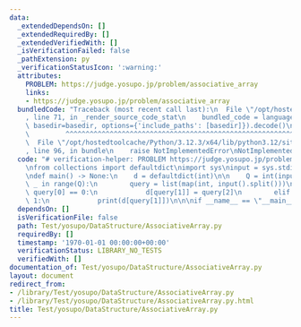 ```yaml
---
data:
  _extendedDependsOn: []
  _extendedRequiredBy: []
  _extendedVerifiedWith: []
  _isVerificationFailed: false
  _pathExtension: py
  _verificationStatusIcon: ':warning:'
  attributes:
    PROBLEM: https://judge.yosupo.jp/problem/associative_array
    links:
    - https://judge.yosupo.jp/problem/associative_array
  bundledCode: "Traceback (most recent call last):\n  File \"/opt/hostedtoolcache/Python/3.12.3/x64/lib/python3.12/site-packages/onlinejudge_verify/documentation/build.py\"\
    , line 71, in _render_source_code_stat\n    bundled_code = language.bundle(stat.path,\
    \ basedir=basedir, options={'include_paths': [basedir]}).decode()\n          \
    \         ^^^^^^^^^^^^^^^^^^^^^^^^^^^^^^^^^^^^^^^^^^^^^^^^^^^^^^^^^^^^^^^^^^^^^^^^^^^^^^^^^\n\
    \  File \"/opt/hostedtoolcache/Python/3.12.3/x64/lib/python3.12/site-packages/onlinejudge_verify/languages/python.py\"\
    , line 96, in bundle\n    raise NotImplementedError\nNotImplementedError\n"
  code: "# verification-helper: PROBLEM https://judge.yosupo.jp/problem/associative_array\n\
    \nfrom collections import defaultdict\nimport sys\ninput = sys.stdin.readline\n\
    \ndef main() -> None:\n    d = defaultdict(int)\n\n    Q = int(input())\n    for\
    \ _ in range(Q):\n        query = list(map(int, input().split()))\n        if\
    \ query[0] == 0:\n            d[query[1]] = query[2]\n        elif query[0] ==\
    \ 1:\n            print(d[query[1]])\n\n\nif __name__ == \"__main__\":\n    main()"
  dependsOn: []
  isVerificationFile: false
  path: Test/yosupo/DataStructure/AssociativeArray.py
  requiredBy: []
  timestamp: '1970-01-01 00:00:00+00:00'
  verificationStatus: LIBRARY_NO_TESTS
  verifiedWith: []
documentation_of: Test/yosupo/DataStructure/AssociativeArray.py
layout: document
redirect_from:
- /library/Test/yosupo/DataStructure/AssociativeArray.py
- /library/Test/yosupo/DataStructure/AssociativeArray.py.html
title: Test/yosupo/DataStructure/AssociativeArray.py
---
```

